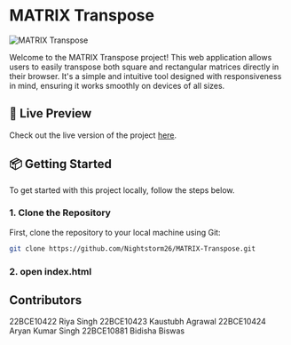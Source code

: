 # MATRIX Transpose

![MATRIX Transpose]()

Welcome to the MATRIX Transpose project! This web application allows users to easily transpose both square and rectangular matrices directly in their browser. It's a simple and intuitive tool designed with responsiveness in mind, ensuring it works smoothly on devices of all sizes.

## 🚀 Live Preview

Check out the live version of the project [here](https://matrxzone.netlify.app/).

## 📦 Getting Started

To get started with this project locally, follow the steps below.

### 1. Clone the Repository

First, clone the repository to your local machine using Git:

```bash
git clone https://github.com/Nightstorm26/MATRIX-Transpose.git
```
### 2. open **index.html**

## Contributors

22BCE10422	Riya Singh
22BCE10423	Kaustubh Agrawal
22BCE10424	Aryan Kumar Singh
22BCE10881	Bidisha Biswas

